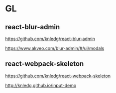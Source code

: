 # GL

## react-blur-admin

https://github.com/knledg/react-blur-admin

https://www.akveo.com/blur-admin/#/ui/modals

## react-webpack-skeleton

https://github.com/knledg/react-webpack-skeleton

http://knledg.github.io/input-demo

